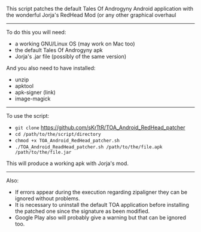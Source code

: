 This script patches the default Tales Of Androgyny Android application with the wonderful Jorja's RedHead Mod (or any other graphical overhaul
___
To do this you will need:
* a working GNU/Linux OS (may work on Mac too)
* the default Tales Of Androgyny apk
* Jorja's .jar file (possibly of the same version)

And you also need to have installed:
* unzip
* apktool
* apk-signer (link)
* image-magick
___
To use the script:
* `git clone` https://github.com/sKrTtR/TOA_Android_RedHead_patcher
* `cd /path/to/the/script/directory`
* `chmod +x TOA_Android_RedHead_patcher.sh`
* `./TOA_Android_ReadHead_patcher.sh /path/to/the/file.apk /path/to/the/file.jar`

This will produce a working apk with Jorja's mod.
___
Also:
* If errors appear during the execution regarding zipaligner they can be ignored without problems.
* It is necessary to uninstall the default TOA application before installing the patched one since the signature as been modified.
* Google Play also will probably give a warning but that can be ignored too.



